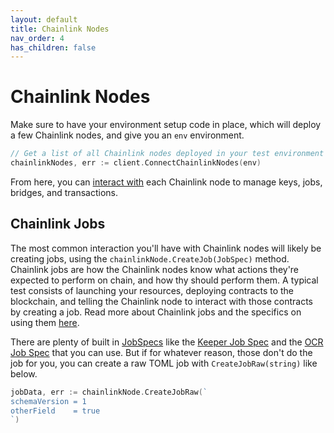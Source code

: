 ```yaml
---
layout: default
title: Chainlink Nodes
nav_order: 4
has_children: false
---
```


# Chainlink Nodes

Make sure to have your environment setup code in place, which will deploy a few Chainlink nodes, and give you an `env` environment.

```go
// Get a list of all Chainlink nodes deployed in your test environment
chainlinkNodes, err := client.ConnectChainlinkNodes(env)
```

From here, you can [interact with](https://pkg.go.dev/github.com/smartcontractkit/integrations-framework/client#Chainlink) each Chainlink node to manage keys, jobs, bridges, and transactions.

## Chainlink Jobs

The most common interaction you'll have with Chainlink nodes will likely be creating jobs, using the `chainlinkNode.CreateJob(JobSpec)` method. Chainlink jobs are how the Chainlink nodes know what actions they're expected to perform on chain, and how thy should perform them. A typical test consists of launching your resources, deploying contracts to the blockchain, and telling the Chainlink node to interact with those contracts by creating a job. Read more about Chainlink jobs and the specifics on using them [here](https://docs.chain.link/docs/jobs/).

There are plenty of built in [JobSpecs](https://pkg.go.dev/github.com/smartcontractkit/integrations-framework/client#JobSpec) like the [Keeper Job Spec](https://pkg.go.dev/github.com/smartcontractkit/integrations-framework/client#KeeperJobSpec) and the [OCR Job Spec](https://pkg.go.dev/github.com/smartcontractkit/integrations-framework/client#OCRTaskJobSpec) that you can use. But if for whatever reason, those don't do the job for you, you can create a raw TOML job with `CreateJobRaw(string)` like below.

```go
jobData, err := chainlinkNode.CreateJobRaw(`
schemaVersion = 1
otherField    = true
`)
```
